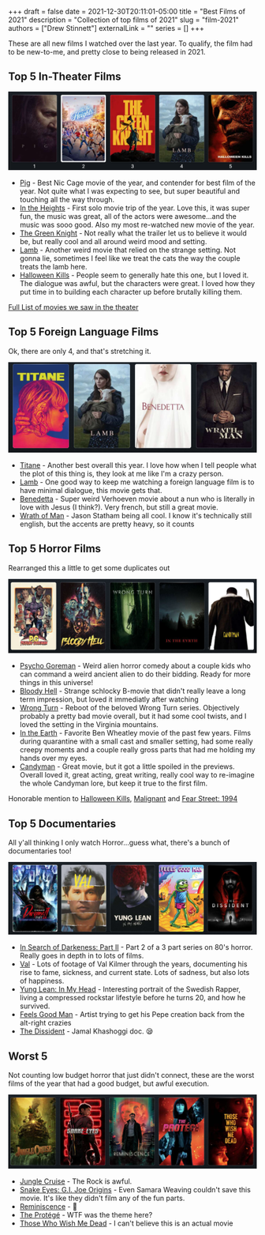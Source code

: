 +++ 
draft = false
date = 2021-12-30T20:11:01-05:00
title = "Best Films of 2021"
description = "Collection of top films of 2021"
slug = "film-2021"
authors = ["Drew Stinnett"]
externalLink = ""
series = []
+++

These are all new films I watched over the last year. To qualify, the film had
to be new-to-me, and pretty close to being released in 2021.

## Top 5 In-Theater Films

![best-in-theater-films](/images/2021-films/best-theater.png)

* [Pig](https://letterboxd.com/film/pig-2021/) - Best Nic Cage movie of the year, and contender for best film of the year. Not quite what I was expecting to see, but super beautiful and touching all the way through.
* [In the Heights](https://letterboxd.com/film/in-the-heights/) - First solo movie trip of the year. Love this, it was super fun, the music was great, all of the actors were awesome...and the music was sooo good. Also my most re-watched new movie of the year.
* [The Green Knight](https://letterboxd.com/film/the-green-knight/) - Not really what the trailer let us to believe it would be, but really cool and all around weird mood and setting.
* [Lamb](https://letterboxd.com/film/lamb-2021/) - Another weird movie that relied on the strange setting. Not gonna lie, sometimes I feel like we treat the cats the way the couple treats the lamb here.
* [Halloween Kills](https://letterboxd.com/film/halloween-kills/) - People seem to generally hate this one, but I loved it. The dialogue was awful, but the characters were great. I loved how they put time in to building each character up before brutally killing them.

[Full List of movies we saw in the theater](https://letterboxd.com/mondodrew/list/2021-movie-church/)

## Top 5 Foreign Language Films

Ok, there are only 4, and that's stretching it.

![best-foreign-films](/images/2021-films/foreign.png)

* [Titane](https://letterboxd.com/film/titane/) - Another best overall this year. I love how when I tell people what the plot of this thing is, they look at me like I'm a crazy person.
* [Lamb](https://letterboxd.com/film/lamb-2021/) - One good way to keep me watching a foreign language film is to have minimal dialogue, this movie gets that.
* [Benedetta](https://letterboxd.com/film/benedetta/) - Super weird Verhoeven movie about a nun who is literally in love with Jesus (I think?). Very french, but still a great movie.
* [Wrath of Man](https://letterboxd.com/film/wrath-of-man/) - Jason Statham being all cool. I know it's technically still english, but the accents are pretty heavy, so it counts

## Top 5 Horror Films

Rearranged this a little to get some duplicates out

![best-horror-films](/images/2021-films/horror.png)

* [Psycho Goreman](https://letterboxd.com/film/psycho-goreman/) - Weird alien horror comedy about a couple kids who can command a weird ancient alien to do their bidding. Ready for more things in this universe!
* [Bloody Hell](https://letterboxd.com/film/bloody-hell-2020/) - Strange schlocky B-movie that didn't really leave a long term impression, but loved it immediatly after watching
* [Wrong Turn](https://letterboxd.com/film/wrong-turn-2021/) - Reboot of the beloved Wrong Turn series. Objectively probably a pretty bad movie overall, but it had some cool twists, and I loved the setting in the Virginia mountains.
* [In the Earth](https://letterboxd.com/film/in-the-earth/) - Favorite Ben Wheatley movie of the past few years. Films during quarantine with a small cast and smaller setting, had some really creepy moments and a couple really gross parts that had me holding my hands over my eyes.
* [Candyman](https://letterboxd.com/film/candyman-2021/) - Great movie, but it got a little spoiled in the previews. Overall loved it, great acting, great writing, really cool way to re-imagine the whole Candyman lore, but keep it true to the first film.

Honorable mention to [Halloween Kills](https://letterboxd.com/film/halloween-kills/), [Malignant](https://letterboxd.com/film/malignant-2021/) and [Fear Street: 1994](https://letterboxd.com/film/fear-street-1994/)

## Top 5 Documentaries

All y'all thinking I only watch Horror...guess what, there's a bunch of documentaries too!

![best-documentaries](/images/2021-films/documentaries.png)

* [In Search of Darkeness: Part II](https://letterboxd.com/film/in-search-of-darkness-part-ii/) - Part 2 of a 3 part series on 80's horror. Really goes in depth in to lots of films.
* [Val](https://letterboxd.com/film/val/) - Lots of footage of Val Kilmer through the years, documenting his rise to fame, sickness, and current state. Lots of sadness, but also lots of happiness.
* [Yung Lean: In My Head](https://letterboxd.com/film/yung-lean-in-my-head/) - Interesting portrait of the Swedish Rapper, living a compressed rockstar lifestyle before he turns 20, and how he survived.
* [Feels Good Man](https://letterboxd.com/film/feels-good-man/) - Artist trying to get his Pepe creation back from the alt-right crazies
* [The Dissident](https://letterboxd.com/film/the-dissident/) - Jamal Khashoggi doc. 😪

## Worst 5

Not counting low budget horror that just didn't connect, these are the worst
films of the year that had a good budget, but awful execution.

![worst](/images/2021-films/worst.png)

* [Jungle Cruise](https://letterboxd.com/film/jungle-cruise/) - The Rock is awful.
* [Snake Eyes: G.I. Joe Origins](https://letterboxd.com/film/snake-eyes-gi-joe-origins/) - Even Samara Weaving couldn't save this movie. It's like they didn't film any of the fun parts.
* [Reminiscence](https://letterboxd.com/film/reminiscence-2021/) - 🤮
* [The Protégé](https://letterboxd.com/film/the-protege/) - WTF was the theme here?
* [Those Who Wish Me Dead](https://letterboxd.com/film/those-who-wish-me-dead/) - I can't believe this is an actual movie